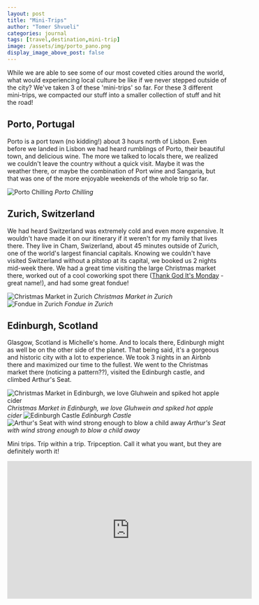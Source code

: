 ```yaml
---
layout: post
title: "Mini-Trips"
author: "Tomer Shvueli"
categories: journal
tags: [travel,destination,mini-trip]
image: /assets/img/porto_pano.png
display_image_above_post: false
---
```


While we are able to see some of our most coveted cities around the world, what would experiencing local culture be like if we never stepped outside of the city? We've taken 3 of these 'mini-trips' so far. For these 3 different mini-trips, we compacted our stuff into a smaller collection of stuff and hit the road! 

## Porto, Portugal

Porto is a port town (no kidding!) about 3 hours north of Lisbon. Even before we landed in Lisbon we had heard rumblings of Porto, their beautiful town, and delicious wine. The more we talked to locals there, we realized we couldn't leave the country without a quick visit. Maybe it was the weather there, or maybe the combination of Port wine and Sangaria, but that was one of the more enjoyable weekends of the whole trip so far. 

![Porto Chilling](/assets/img/porto_pano.png "Porto Chilling")
*Porto Chilling*

## Zurich, Switzerland

We had heard Switzerland was extremely cold and even more expensive. It wouldn't have made it on our itinerary if it weren't for my family that lives there. They live in Cham, Swizerland, about 45 minutes outside of Zurich, one of the world's largest financial capitals. Knowing we couldn't have visited Switzerland without a pitstop at its capital, we booked us 2 nights mid-week there. We had a great time visiting the large Christmas market there, worked out of a cool coworking spot there ([Thank God It's Monday](https://www.coworker.com/switzerland/zurich/tgim-thank-god-its-monday-zurich) - great name!), and had some great fondue! 

![Christmas Market in Zurich](/assets/img/zurich_christmas_market.png "Christmas Market in Zurich")
*Christmas Market in Zurich*
![Fondue in Zurich](/assets/img/zurich_fondue.png "Fondue in Zurich")
*Fondue in Zurich*

## Edinburgh, Scotland

Glasgow, Scotland is Michelle's home. And to locals there, Edinburgh might as well be on the other side of the planet. That being said, it's a gorgeous and historic city with a lot to experience. We took 3 nights in an Airbnb there and maximized our time to the fullest. We went to the Christmas market there (noticing a pattern??), visited the Edinburgh castle, and climbed Arthur's Seat. 

![Christmas Market in Edinburgh, we love Gluhwein and spiked hot apple cider](/assets/img/edinburgh_christmas_market.png "Christmas Market in Edinburgh, we love Gluhwein and spiked hot apple cider")
*Christmas Market in Edinburgh, we love Gluhwein and spiked hot apple cider*
![Edinburgh Castle](/assets/img/edinburgh_castle.png "Edinburgh Castle")
*Edinburgh Castle*
![Arthur's Seat with wind strong enough to blow a child away](/assets/img/edinburgh_arthurs_seat.png "Arthur's Seat with wind strong enough to blow a child away")
*Arthur's Seat with wind strong enough to blow a child away*

Mini trips. Trip within a trip. Tripception. Call it what you want, but they are definitely worth it! 

<iframe width="560" height="315" src="https://www.youtube.com/embed/MvgN5gCuLac" frameborder="0" allow="accelerometer; autoplay; encrypted-media; gyroscope; picture-in-picture" allowfullscreen></iframe>
